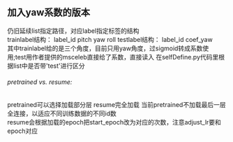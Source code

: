 ## 加入yaw系数的版本
仍旧延续list指定路径，对应label指定标签的结构  
    trainlabel结构：
    label_id pitch yaw roll
    testlabel结构：
    label_id coef_yaw  
    其中trainlabel给的是三个角度，目前只用yaw角度，过sigmoid转成系数使用;test用作者提供的msceleb直接给了系数，直接读入
    在selfDefine.py代码里根据list中是否带'test'进行区分
###### pretrained vs. resume:  
pretrained可以选择加载部分层 resume完全加载
当前pretrained不加载最后一层全连接，以适应不同训练数据的不同id数  
resume会根据加载的epoch把start_epoch改为对应的次数，注意adjust_lr要和epoch对应
